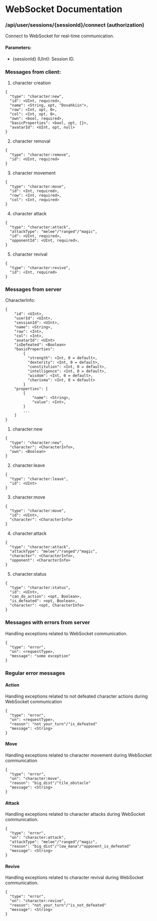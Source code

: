 # WebSocket Documentation

### /api/user/sessions/{sessionId}/connect (authorization)
Connect to WebSocket for real-time communication.

#### Parameters:
- {sessionId} (UInt): Session ID.

### Messages from client:

1) character creation
```
{
  "type": "character:new",
  "id": <UInt, required>,
  "name": <String, opt, "Dovahkiin">, 
  "row": <Int, opt, 0>,
  "col": <Int, opt, 0>,
  "own": <bool, required>,
  "basicProperties": <bool, opt, {}>,
  "avatarId": <UInt, opt, null>
}
```
2) character removal
```
{
  "type": "character:remove",
  "id": <UInt, required>
}
```
3) character movement
```
{
  "type": "character:move",
  "id": <Int, required>,
  "row": <Int, required>,
  "col": <Int, required>
}
```
4) character attack
```
{
  "type": "character:attack",
  "attackType": "melee"/"ranged"/"magic",
  "id": <UInt, required>,
  "opponentId": <UInt, required>,
}
```
5) character revival
```
{
  "type": "character:revive",
  "id": <Int, required>
}
```

### Messages from server

CharacterInfo:
```
{
    "id": <UInt>,
    "userId": <UInt>,
    "sessionId": <UInt>,
    "name": <String>,
    "row": <Int>,
    "col": <Int>,
    "avatarId": <UInt>
    "isDefeated": <Boolean>
    "basicProperties": 
        {
          "strength": <Int, 0 = default>,
          "dexterity": <Int, 0 = default>,
          "constitution": <Int, 0 = default>,
          "intelligence": <Int, 0 = default>,
          "wisdom": <Int, 0 = default>,
          "charisma": <Int, 0 = default>
        }
    "properties": [
        {
            "name": <String>,
            "value": <Int>,
        }
        ...
    ]
}
```

1) character:new
```
{
  "type": "character:new",
  "character": <CharacterInfo>,
  "own": <Boolean>
}

```

2) character:leave
```
{
  "type": "character:leave",
  "id": <UInt>
}
```

3) character:move
```
{
  "type": "character:move",
  "id": <UInt>,
  "character": <CharacterInfo>
}

```

4) character:attack
```
{
  "type": "character:attack",
  "attackType": "melee"/"ranged"/"magic",
  "character": <CharacterInfo>,
  "opponent": <CharacterInfo>
}
```

5) character:status
```
{
  "type": "character:status",
  "id": <UInt>,
  "can_do_action": <opt, Boolean>,
  "is_defeated": <opt, Boolean>,
  "character": <opt, CharacterInfo>
}
```

### Messages with errors from server

Handling exceptions related to WebSocket communication.

```
{
  "type": "error",
  "on": <requestType>, 
  "message": "some exception" 
}
```

### Regular error messages

#### Action
Handling exceptions related to not defeated character actions during WebSocket communication

```
{
  "type": "error",
  "on": <requestType>, 
  "reason": "not_your_turn"/"is_defeated"
  "message": <String>
}
```

#### Move
Handling exceptions related to character movement during WebSocket communication

```
{
  "type": "error",
  "on": "character:move",
  "reason": "big_dist"/"tile_obstacle"
  "message": <String>
}
```

#### Attack
Handling exceptions related to character attacks during WebSocket communication.

```
{
  "type": "error",
  "on": "character:attack",
  "attackType": "melee"/"ranged"/"magic",
  "reason": "big_dist"/"low_mana"/"opponent_is_defeated"
  "message": <String>
}
```

#### Revive
Handling exceptions related to character revival during WebSocket communication.

```
{
  "type": "error",
  "on": "character:revive",
  "reason": "not_your_turn"/"is_not_defeated"
  "message": <String>
}
```
